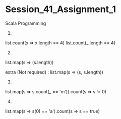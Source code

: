 # Session_41_Assignment_1
Scala Programming

1. 
list.count(x => x.length == 4)
list.count(_.length == 4)

2.
list.map(s => (s.length))

extra (Not required) :
list.map(s => (s, s.length))

3.
list.map(s => s.count(_ == 'm')).count(s => s != 0)

4.
list.map(s => s(0) == 'a').count(s => s == true)

